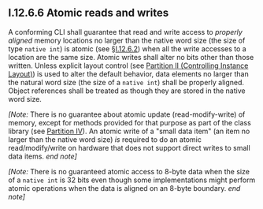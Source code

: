 ## I.12.6.6 Atomic reads and writes

A conforming CLI shall guarantee that read and write access to *properly aligned* memory locations no larger than the native word size (the size of type `native int`) is atomic (see §[I.12.6.2](i.12.6.2-alignment.md)) when all the write accesses to a location are the same size.  Atomic writes shall alter no bits other than those written.  Unless explicit layout control (see [Partition II (Controlling Instance Layout)](ii.10.7-controlling-instance-layout.md)) is used to alter the default behavior, data elements no larger than the natural word size (the size of a `native int`) shall be properly aligned. Object references shall be treated as though they are stored in the native word size. 

_[Note:_ There is no guarantee about atomic update (read-modify-write) of memory, except for methods provided for that purpose as part of the class library (see [Partition IV](#todo-missing-hyperlink)). An atomic write of a "small data item" (an item no larger than the native word size) *is* required to do an atomic read/modify/write on hardware that does not support direct writes to small data items. _end note]_

_[Note:_ There is no guaranteed atomic access to 8-byte data when the size of a `native int` is 32 bits even though some implementations might perform atomic operations when the data is aligned on an 8-byte boundary. _end note]_
